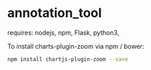 # annotation_tool

requires: nodejs, npm, Flask, python3, 

To install charts-plugin-zoom via npm / bower:

```bash
npm install chartjs-plugin-zoom --save
```
